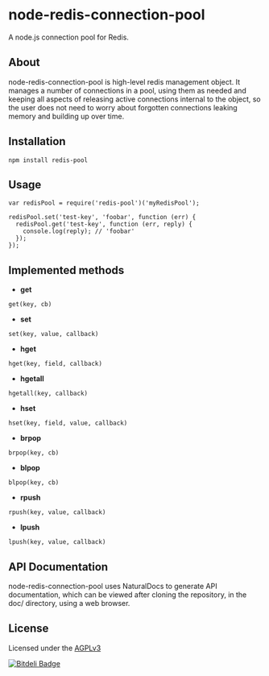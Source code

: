 node-redis-connection-pool
==========================

A node.js connection pool for Redis.

## About
  node-redis-connection-pool is high-level redis management object. It manages
a number of connections in a pool, using them as needed and keeping all aspects
of releasing active connections internal to the object, so the user does not
need to worry about forgotten connections leaking memory and building up over
time.

## Installation

    npm install redis-pool

## Usage

    var redisPool = require('redis-pool')('myRedisPool');

    redisPool.set('test-key', 'foobar', function (err) {
      redisPool.get('test-key', function (err, reply) {
        console.log(reply); // 'foobar'
      });
    });

## Implemented methods

  * **get**
```
get(key, cb)
```

  * **set**
```
set(key, value, callback)
```

  * **hget**
```
hget(key, field, callback)
```

  * **hgetall**
```
hgetall(key, callback)
```

  * **hset**
```
hset(key, field, value, callback)
```

  * **brpop**
```
brpop(key, cb)
```

  * **blpop**
```
blpop(key, cb)
```

  * **rpush**
```
rpush(key, value, callback)
```

  * **lpush**
```
lpush(key, value, callback)
```


## API Documentation
node-redis-connection-pool uses NaturalDocs to generate API documentation, which can be
viewed after cloning the repository, in the doc/ directory, using a web browser.


## License

Licensed under the [AGPLv3](https://github.com/silverbucket/node-redis-connection-pool/blob/master/LICENSE)


[![Bitdeli Badge](https://d2weczhvl823v0.cloudfront.net/silverbucket/node-redis-connectoin-pool/trend.png)](https://bitdeli.com/free "Bitdeli Badge")

